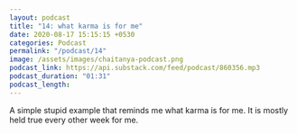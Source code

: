 ```yaml
---
layout: podcast
title: "14: what karma is for me"
date: 2020-08-17 15:15:15 +0530
categories: Podcast
permalink: "/podcast/14"
image: /assets/images/chaitanya-podcast.png
podcast_link: https://api.substack.com/feed/podcast/860356.mp3
podcast_duration: "01:31"
podcast_length:
---
```

A simple stupid example that reminds me what karma is for me. It is mostly held true every other week for me.